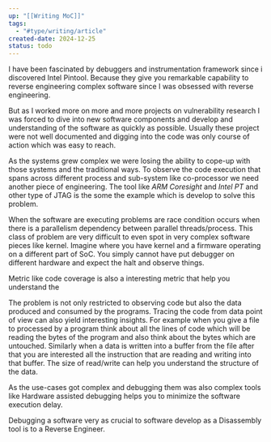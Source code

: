 ```yaml
---
up: "[[Writing MoC]]"
tags:
  - "#type/writing/article"
created-date: 2024-12-25
status: todo
---
```


I have been fascinated by debuggers and instrumentation framework since i discovered Intel Pintool. Because they give you remarkable capability to reverse engineering complex software since I was obsessed with reverse engineering. 

But as I worked more on more and more projects on vulnerability research I was forced to dive into new software components and develop and understanding of the software as quickly as possible. Usually these project were not well documented and digging into the code was only course of action which was easy to reach.  

As the systems grew complex we were losing the ability to cope-up with those systems and the traditional ways. To observe the code execution that spans across different process and sub-system like co-processor we need another piece of engineering. The tool like *ARM Coresight* and *Intel PT* and other type of JTAG is the some the example which is develop to solve this problem.

When the software are executing problems are race condition occurs when there is a parallelism dependency between parallel threads/process. This class of problem are very difficult to even spot in very complex software pieces like kernel. Imagine where you have kernel and a firmware operating on a different part of SoC. You simply cannot have put debugger on different hardware and expect the halt and observe things.

Metric like code coverage is also a interesting metric that help you understand the 

The problem is not only restricted to observing code but also the data produced and consumed by the programs. Tracing the code from data point of view can also yield interesting insights. For example when you give a file to processed by a program think about all the lines of code which will be reading the bytes of the program and also think about the bytes which are untouched. Similarly when a data is written into a buffer from the file after that you are interested all the instruction that are reading and writing into that buffer. The size of read/write can help you understand the structure of the data.

As the use-cases got complex and debugging them was also complex tools like Hardware assisted debugging helps you to minimize the software execution delay.

Debugging a software very as crucial to software develop as a Disassembly tool is to a Reverse Engineer.